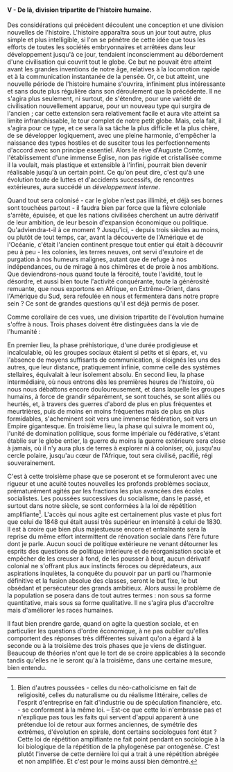 #### V - De là, division tripartite de l'histoire humaine.

Des considérations qui précèdent découlent une conception et une division nouvelles de l'histoire. L'histoire apparaîtra sous un jour tout autre, plus simple et plus intelligible, si l'on se pénètre de cette idée que tous les efforts de toutes les sociétés embryonnaires et arrêtées dans leur développement jusqu'à ce jour, tendaient inconsciemment au débordement d'une civilisation qui couvrit tout le globe. Ce but ne pouvait être atteint avant les grandes inventions de notre âge, relatives à la locomotion rapide et à la communication instantanée de la pensée. Or, ce but atteint, une nouvelle période de l'histoire humaine s'ouvrira, infiniment plus intéressante et sans doute plus régulière dans son déroulement que la précédente. Il ne s'agira plus seulement, ni surtout, de s'étendre, pour une variété de civilisation nouvellement apparue, pour un nouveau type qui surgira de l'ancien ; car cette extension sera relativement facile et aura vite atteint sa limite infranchissable, le tour complet de notre petit globe. Mais, cela fait, il s'agira pour ce type, et ce sera là sa tâche la plus difficile et la plus chère, de se développer logiquement, avec une pleine harmonie, d'empêcher la naissance des types hostiles et de susciter tous les perfectionnements d'accord avec son principe essentiel. Alors le rêve d'Auguste Comte, l'établissement d'une immense Église, non pas rigide et cristallisée comme il la voulait, mais plastique et extensible à l'infini, pourrait bien devenir réalisable jusqu'à un certain point. Ce qu'on peut dire, c'est qu'à une évolution toute de luttes et d'accidents successifs, de rencontres extérieures, aura succédé un _développement interne_.

Quand tout sera colonisé - car le globe n'est pas illimité, et déjà ses bornes sont touchées partout - il faudra bien par force que la fièvre coloniale s'arrête, épuisée, et que les nations civilisées cherchent un autre dérivatif de leur ambition, de leur besoin d'expansion économique ou politique. Qu'adviendra-t-il à ce moment ? Jusqu'ici, - depuis trois siècles au moins, ou plutôt de tout temps, car, avant la découverte de l'Amérique et de l'Océanie, c'était l'ancien continent presque tout entier qui était à découvrir peu à peu - les colonies, les terres neuves, ont servi d'exutoire et de purgation à nos humeurs malignes, autant que de refuge à nos indépendances, ou de mirage à nos chimères et de proie à nos ambitions. Que deviendrons-nous quand toute la férocité, toute l'avidité, tout le désordre, et aussi bien toute l'activité conquérante, toute la générosité remuante, que nous exportons en Afrique, en Extrême-Orient, dans l'Amérique du Sud, sera refoulée en nous et fermentera dans notre propre sein ? Ce sont de grandes questions qu'il est déjà permis de poser.

Comme corollaire de ces vues, une division tripartite de l'évolution humaine s'offre à nous. Trois phases doivent être distinguées dans la vie de l'humanité :

En premier lieu, la phase préhistorique, d'une durée prodigieuse et incalculable, où les groupes sociaux étaient si petits et si épars, et, vu l'absence de moyens suffisants de communication, si éloignés les uns des autres, que leur distance, pratiquement infinie, comme celle des systèmes stellaires, équivalait à leur isolement absolu. En second lieu, la phase intermédiaire, où nous entrons dès les premières heures de l'histoire, où nous nous débattons encore douloureusement, et dans laquelle les groupes humains, à force de grandir séparément, se sont touchés, se sont alliés ou heurtés, et, à travers des guerres d'abord de plus en plus fréquentes et meurtrières, puis de moins en moins fréquentes mais de plus en plus formidables, s'acheminent soit vers une immense fédération, soit vers un Empire gigantesque. En troisième lieu, la phase qui suivra le moment où, l'unité de domination politique, sous forme impériale ou fédérative, s'étant établie sur le globe entier, la guerre du moins la guerre extérieure sera close à jamais, où il n'y aura plus de terres à explorer ni à coloniser, où, jusqu'au cercle polaire, jusqu'au cœur de l'Afrique, tout sera civilisé, pacifié, régi souverainement.

C'est à cette troisième phase que se poseront et se formuleront avec une rigueur et une acuité toutes nouvelles les profonds problèmes sociaux, prématurément agités par les fractions les plus avancées des écoles socialistes. Les poussées successives du socialisme, dans le passé, et surtout dans notre siècle, se sont conformées à la loi de répétition amplifiante[^14]. L'accès qui nous agite est certainement plus vaste et plus fort que celui de 1848 qui était aussi très supérieur en intensité à celui de 1830. Il est à croire que bien plus majestueuse encore et entraînante sera la reprise du même effort intermittent de rénovation sociale dans l'ère future dont je parle. Aucun souci de politique extérieure ne venant détourner les esprits des questions de politique intérieure et de réorganisation sociale et empêcher de les creuser à fond, de les pousser à bout, aucun dérivatif colonial ne s'offrant plus aux instincts féroces ou déprédateurs, aux aspirations inquiètes, la conquête du pouvoir par un parti ou l'harmonie définitive et la fusion absolue des classes, seront le but fixe, le but obsédant et persécuteur des grands ambitieux. Alors aussi le problème de la population se posera dans de tout autres termes : non sous sa forme quantitative, mais sous sa forme qualitative. Il ne s'agira plus d'accroître mais d'améliorer les races humaines.

Il faut bien prendre garde, quand on agite la question sociale, et en particulier les questions d'ordre économique, à ne pas oublier qu'elles comportent des réponses très différentes suivant qu'on a égard à la seconde ou à la troisième des trois phases que je viens de distinguer. Beaucoup de théories n'ont que le tort de se croire applicables à la seconde tandis qu'elles ne le seront qu'à la troisième, dans une certaine mesure, bien entendu.

[^14]: Bien d'autres poussées - celles du néo-catholicisme en fait de religiosité, celles du naturalisme ou du réalisme littéraire, celles de l'esprit d'entreprise en fait d'industrie ou de spéculation financière, etc. - se conforment à la même loi. – Est-ce que cette loi n'embrasse pas et n'explique pas tous les faits qui servent d'appui apparent à une prétendue loi de retour aux formes anciennes, de symétrie des extrêmes, d'évolution en spirale, dont certains sociologues font état ? Cette loi de répétition amplifiante ne fait point pendant en sociologie à la loi biologique de la répétition de la phylogenèse par ontogenèse. C'est plutôt l'inverse de cette dernière loi qui a trait à une répétition abrégée et non amplifiée. Et c'est pour le moins aussi bien démontré.

